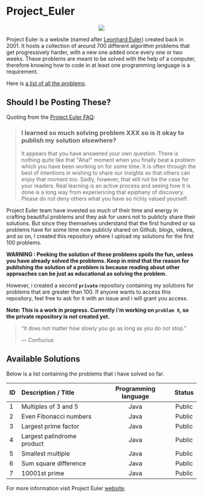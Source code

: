 # Project_Euler

 <p align="center">
 <img src="https://upload.wikimedia.org/wikipedia/commons/thumb/d/d7/Leonhard_Euler.jpg/186px-Leonhard_Euler.jpg">
 </p>
 
Project Euler is a website (named after [Leonhard Euler](https://en.wikipedia.org/wiki/Leonhard_Euler)) created back in 2001. 
It hosts a collection of around 700 different algorithm problems that get progressively harder, with a new one added once every one or two weeks.
These problems are meant to be solved with the help of a computer, therefore knowing how to code in at least one programming language is a requirement.

Here is [a list of all the problems](https://projecteuler.net/archives).

## Should I be Posting These?
Quoting from the [Project Euler FAQ](https://projecteuler.net/about):
>### I learned so much solving problem XXX so is it okay to publish my solution elsewhere?
>
>It appears that you have answered your own question. There is nothing quite like that "Aha!" moment when you finally beat a problem which you have been working on for some time.
It is often through the best of intentions in wishing to share our insights so that others can enjoy that moment too. Sadly, however, that will not be the case for your readers.
Real learning is an active process and seeing how it is done is a long way from experiencing that epiphany of discovery. Please do not deny others what you have so richly valued
yourself.

Project Euler team have invested so much of their time and energy in crafting beautiful problems and they ask for users not to publicly share their solutions. 
But since they themselves understand that the first hundred or so problems have for some time now publicly shared on Github, blogs, videos, and so on, I created this repository
where I upload my solutions for the first 100 problems.

 **WARNING : Peeking the solution of these problems spoils the fun, unless you have already solved the problems. Keep in mind that the reason for publishing the solution
 of a problem is because reading about other approaches can be just as educational as solving the problem.**

However, i created a second **```private```** repository containing my solutions for problems that are greater than 100. If anyone wants to access this repository, feel free
to ask for it with an issue and i will grant you access.

**Note: This is a work in progress. Currently i'm working on **```problem 8```**, so the private repository is not created yet.**

>“It does not matter how slowly you go as long as you do not stop.”
>
>― Confucius

## Available Solutions
Below is a list containing the problems that i have solved so far.

| **ID** | **Description / Title** | **Programming language** | **Status** |
|--------|:------------------------|:------------------------:|:----------:|
|1|Multiples of 3 and 5 |Java| Public
|2|Even Fibonacci numbers |Java| Public
|3|Largest prime factor |Java| Public
|4|Largest palindrome product |Java|Public
|5|Smallest multiple|Java|Public
|6|Sum square difference|Java|Public
|7|10001st prime|Java|Public



For more information visit Project Euler [website](https://projecteuler.net/).
